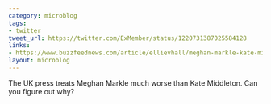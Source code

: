 ```yaml
---
category: microblog
tags:
- twitter
tweet_url: https://twitter.com/ExMember/status/1220731387025584128
links:
- https://www.buzzfeednews.com/article/ellievhall/meghan-markle-kate-middleton-double-standards-royal
layout: microblog
---
```

The UK press treats Meghan Markle much worse than Kate Middleton. Can you figure out why?
